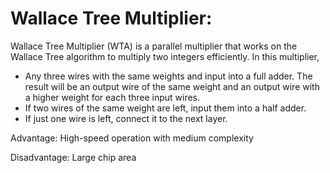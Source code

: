 # Wallace Tree Multiplier:

Wallace Tree Multiplier (WTA) is a parallel multiplier that works on the Wallace Tree algorithm to multiply two integers efficiently. In this multiplier,

* Any three wires with the same weights and input into a full adder. The result will be an output wire of the same weight and an output wire with a higher weight for each three input wires. 
* If two wires of the same weight are left, input them into a half adder. 
* If just one wire is left, connect it to the next layer.

Advantage: High-speed operation with medium complexity

Disadvantage: Large chip area

